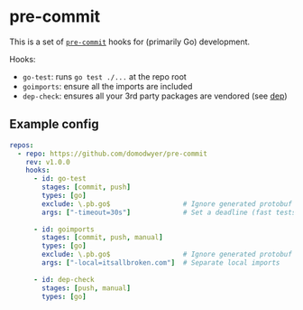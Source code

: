 # pre-commit

This is a set of [`pre-commit`] hooks for (primarily Go) development.

Hooks:
* `go-test`: runs `go test ./...` at the repo root
* `goimports`: ensure all the imports are included
* `dep-check`: ensures all your 3rd party packages are vendored (see [dep])

## Example config

```yaml
repos:
  - repo: https://github.com/domodwyer/pre-commit
    rev: v1.0.0
    hooks:
      - id: go-test
        stages: [commit, push]
        types: [go]
        exclude: \.pb.go$                  # Ignore generated protobuf files
        args: ["-timeout=30s"]             # Set a deadline (fast tests == happy developers)
      
      - id: goimports
        stages: [commit, push, manual]
        types: [go]
        exclude: \.pb.go$                  # Ignore generated protobuf files
        args: ["-local=itsallbroken.com"]  # Separate local imports
      
      - id: dep-check
        stages: [push, manual]
        types: [go]
```

[`pre-commit`]: https://pre-commit.com
[dep]: https://github.com/golang/dep